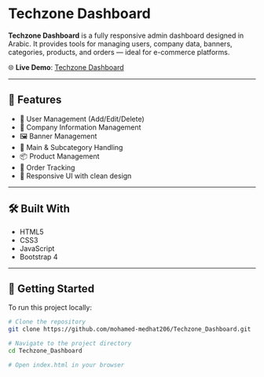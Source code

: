 # Techzone Dashboard

**Techzone Dashboard** is a fully responsive admin dashboard designed in Arabic. It provides tools for managing users, company data, banners, categories, products, and orders — ideal for e-commerce platforms.

🌐 **Live Demo**: [Techzone Dashboard](https://mohamed-medhat206.github.io/Techzone_Dashboard/)

---

## 🚀 Features

- 👥 User Management (Add/Edit/Delete)
- 🏢 Company Information Management
- 🖼️ Banner Management
- 📁 Main & Subcategory Handling
- 📦 Product Management
- 📑 Order Tracking
- 📱 Responsive UI with clean design

---

## 🛠️ Built With

- HTML5
- CSS3
- JavaScript
- Bootstrap 4

---

## 📂 Getting Started

To run this project locally:

```bash
# Clone the repository
git clone https://github.com/mohamed-medhat206/Techzone_Dashboard.git

# Navigate to the project directory
cd Techzone_Dashboard

# Open index.html in your browser
